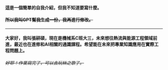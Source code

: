 #### 這是一個簡單的自我介紹，但我不知道要寫什麼。
#### ~~所以我叫GPT幫我生成一份，我再進行修改。~~
---

#### 

#### 大家好，我叫張耕碩，現在是機械系C班大三，未來想往熱流與能源工程領域前進，最近也在進修和AI相關的通識課程。希望能在未來把專業知識應用在實際工程問題上。

#### 

###### ~~好耶！作業寫完了，可以去玩絲之歌了。~~

